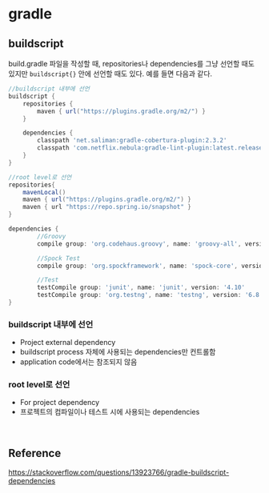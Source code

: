 # gradle
## buildscript
build.gradle 파일을 작성할 때, repositories나 dependencies를 그냥 선언할 때도 있지만 `buildscript{}` 안에 선언할 때도 있다. 예를 들면 다음과 같다.
```groovy
//buildscript 내부에 선언
buildscript {
    repositories {
        maven { url("https://plugins.gradle.org/m2/") }
    }

    dependencies {
        classpath 'net.saliman:gradle-cobertura-plugin:2.3.2'
        classpath 'com.netflix.nebula:gradle-lint-plugin:latest.release'
    }
}

//root level로 선언
repositories{
    mavenLocal()
    maven { url("https://plugins.gradle.org/m2/") }
    maven { url "https://repo.spring.io/snapshot" }
}

dependencies {
        //Groovy
        compile group: 'org.codehaus.groovy', name: 'groovy-all', version: '2.3.10'

        //Spock Test
        compile group: 'org.spockframework', name: 'spock-core', version: '1.0-groovy-2.3'

        //Test
        testCompile group: 'junit', name: 'junit', version: '4.10'
        testCompile group: 'org.testng', name: 'testng', version: '6.8.5'
}
```
### buildscript 내부에 선언
* Project external dependency
* buildscript process 자체에 사용되는 dependencies만 컨트롤함
* application code에서는 참조되지 않음
### root level로 선언
* For project dependency
* 프로젝트의 컴파일이나 테스트 시에 사용되는 dependencies

<br>

## Reference
<https://stackoverflow.com/questions/13923766/gradle-buildscript-dependencies>